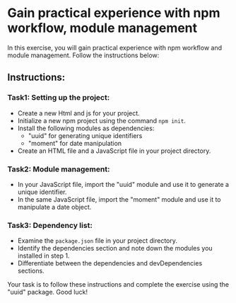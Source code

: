 # Gain practical experience with npm workflow, module management

In this exercise, you will gain practical experience with npm workflow and module management. Follow the instructions below:

## Instructions:

### Task1: Setting up the project:

   - Create a new Html and js for your project.
   - Initialize a new npm project using the command `npm init`.
   - Install the following modules as dependencies:
     - "uuid" for generating unique identifiers
     - "moment" for date manipulation
   - Create an HTML file and a JavaScript file in your project directory.

### Task2: Module management:

   - In your JavaScript file, import the "uuid" module and use it to generate a unique identifier.
   - In the same JavaScript file, import the "moment" module and use it to manipulate a date object.

### Task3: Dependency list:

   - Examine the `package.json` file in your project directory.
   - Identify the dependencies section and note down the modules you installed in step 1.
   - Differentiate between the dependencies and devDependencies sections.

Your task is to follow these instructions and complete the exercise using the "uuid" package. Good luck!
